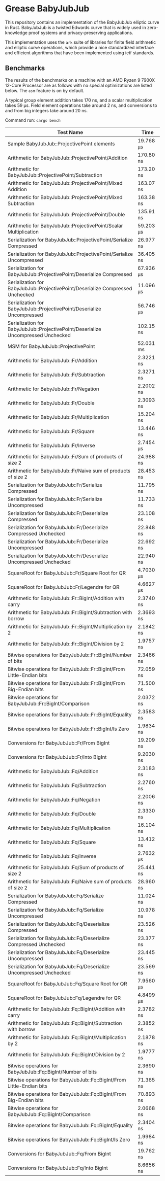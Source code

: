 # Grease BabyJubJub

This repository contains an implementation of the BabyJubJub elliptic curve in Rust. 
BabyJubJub is a twisted Edwards curve that is widely used in zero-knowledge proof systems 
and privacy-preserving applications.

This implementation uses the `ark` suite of libraries for finite field arithmetic and elliptic curve operations,
which provide a nice standardized interface and efficient algorithms that have been implemented using ietf standards.

## Benchmarks

The results of the benchmarks on a machine with an AMD Ryzen 9 7900X 12-Core Processor are as follows with no 
special optimizations are listed below. The `asm` feature is on by default.

A typical group element addition takes 170 ns, and a scalar multiplication takes 59 µs.
Field element operations take around 2 ns, and conversions to and from big integers take around 20 ns.

Command run: `cargo bench`

| Test Name                                                                        | Time      |
|----------------------------------------------------------------------------------|-----------|
| Sample BabyJubJub::ProjectivePoint elements                                      | 19.768 µs |
| Arithmetic for BabyJubJub::ProjectivePoint/Addition                              | 170.80 ns |
| Arithmetic for BabyJubJub::ProjectivePoint/Subtraction                           | 173.20 ns |
| Arithmetic for BabyJubJub::ProjectivePoint/Mixed Addition                        | 163.07 ns |
| Arithmetic for BabyJubJub::ProjectivePoint/Mixed Subtraction                     | 163.38 ns |
| Arithmetic for BabyJubJub::ProjectivePoint/Double                                | 135.91 ns |
| Arithmetic for BabyJubJub::ProjectivePoint/Scalar Multiplication                 | 59.203 µs |
| Serialization for BabyJubJub::ProjectivePoint/Serialize Compressed               | 26.977 ns |
| Serialization for BabyJubJub::ProjectivePoint/Serialize Uncompressed             | 36.405 ns |
| Serialization for BabyJubJub::ProjectivePoint/Deserialize Compressed             | 67.936 µs |
| Serialization for BabyJubJub::ProjectivePoint/Deserialize Compressed Unchecked   | 11.096 µs |
| Serialization for BabyJubJub::ProjectivePoint/Deserialize Uncompressed           | 56.746 µs |
| Serialization for BabyJubJub::ProjectivePoint/Deserialize Uncompressed Unchecked | 102.15 ns |
| MSM for BabyJubJub::ProjectivePoint                                              | 52.031 ms |
| Arithmetic for BabyJubJub::Fr/Addition                                           | 2.3221 ns |
| Arithmetic for BabyJubJub::Fr/Subtraction                                        | 2.3271 ns |
| Arithmetic for BabyJubJub::Fr/Negation                                           | 2.2002 ns |
| Arithmetic for BabyJubJub::Fr/Double                                             | 2.3093 ns |
| Arithmetic for BabyJubJub::Fr/Multiplication                                     | 15.204 ns |
| Arithmetic for BabyJubJub::Fr/Square                                             | 13.446 ns |
| Arithmetic for BabyJubJub::Fr/Inverse                                            | 2.7454 µs |
| Arithmetic for BabyJubJub::Fr/Sum of products of size 2                          | 24.988 ns |
| Arithmetic for BabyJubJub::Fr/Naive sum of products of size 2                    | 28.453 ns |
| Serialization for BabyJubJub::Fr/Serialize Compressed                            | 11.795 ns |
| Serialization for BabyJubJub::Fr/Serialize Uncompressed                          | 11.733 ns |
| Serialization for BabyJubJub::Fr/Deserialize Compressed                          | 23.108 ns |
| Serialization for BabyJubJub::Fr/Deserialize Compressed Unchecked                | 22.848 ns |
| Serialization for BabyJubJub::Fr/Deserialize Uncompressed                        | 22.692 ns |
| Serialization for BabyJubJub::Fr/Deserialize Uncompressed Unchecked              | 22.940 ns |
| SquareRoot for BabyJubJub::Fr/Square Root for QR                                 | 4.7030 µs |
| SquareRoot for BabyJubJub::Fr/Legendre for QR                                    | 4.6627 µs |
| Arithmetic for BabyJubJub::Fr::BigInt/Addition with carry                        | 2.3740 ns |
| Arithmetic for BabyJubJub::Fr::BigInt/Subtraction with borrow                    | 2.3693 ns |
| Arithmetic for BabyJubJub::Fr::BigInt/Multiplication by 2                        | 2.1842 ns |
| Arithmetic for BabyJubJub::Fr::BigInt/Division by 2                              | 1.9757 ns |
| Bitwise operations for BabyJubJub::Fr::BigInt/Number of bits                     | 2.3466 ns |
| Bitwise operations for BabyJubJub::Fr::BigInt/From Little-Endian bits            | 72.059 ns |
| Bitwise operations for BabyJubJub::Fr::BigInt/From Big-Endian bits               | 71.500 ns |
| Bitwise operations for BabyJubJub::Fr::BigInt/Comparison                         | 2.0372 ns |
| Bitwise operations for BabyJubJub::Fr::BigInt/Equality                           | 2.3583 ns |
| Bitwise operations for BabyJubJub::Fr::BigInt/Is Zero                            | 1.9834 ns |
| Conversions for BabyJubJub::Fr/From BigInt                                       | 19.209 ns |
| Conversions for BabyJubJub::Fr/Into BigInt                                       | 9.2030 ns |
| Arithmetic for BabyJubJub::Fq/Addition                                           | 2.3183 ns |
| Arithmetic for BabyJubJub::Fq/Subtraction                                        | 2.2760 ns |
| Arithmetic for BabyJubJub::Fq/Negation                                           | 2.2006 ns |
| Arithmetic for BabyJubJub::Fq/Double                                             | 2.3330 ns |
| Arithmetic for BabyJubJub::Fq/Multiplication                                     | 16.104 ns |
| Arithmetic for BabyJubJub::Fq/Square                                             | 13.412 ns |
| Arithmetic for BabyJubJub::Fq/Inverse                                            | 2.7632 µs |
| Arithmetic for BabyJubJub::Fq/Sum of products of size 2                          | 25.441 ns |
| Arithmetic for BabyJubJub::Fq/Naive sum of products of size 2                    | 28.960 ns |
| Serialization for BabyJubJub::Fq/Serialize Compressed                            | 11.024 ns |
| Serialization for BabyJubJub::Fq/Serialize Uncompressed                          | 10.978 ns |
| Serialization for BabyJubJub::Fq/Deserialize Compressed                          | 23.526 ns |
| Serialization for BabyJubJub::Fq/Deserialize Compressed Unchecked                | 23.377 ns |
| Serialization for BabyJubJub::Fq/Deserialize Uncompressed                        | 23.445 ns |
| Serialization for BabyJubJub::Fq/Deserialize Uncompressed Unchecked              | 23.569 ns |
| SquareRoot for BabyJubJub::Fq/Square Root for QR                                 | 7.9560 µs |
| SquareRoot for BabyJubJub::Fq/Legendre for QR                                    | 4.8499 µs |
| Arithmetic for BabyJubJub::Fq::BigInt/Addition with carry                        | 2.3782 ns |
| Arithmetic for BabyJubJub::Fq::BigInt/Subtraction with borrow                    | 2.3852 ns |
| Arithmetic for BabyJubJub::Fq::BigInt/Multiplication by 2                        | 2.1878 ns |
| Arithmetic for BabyJubJub::Fq::BigInt/Division by 2                              | 1.9777 ns |
| Bitwise operations for BabyJubJub::Fq::BigInt/Number of bits                     | 2.3690 ns |
| Bitwise operations for BabyJubJub::Fq::BigInt/From Little-Endian bits            | 71.365 ns |
| Bitwise operations for BabyJubJub::Fq::BigInt/From Big-Endian bits               | 70.893 ns |
| Bitwise operations for BabyJubJub::Fq::BigInt/Comparison                         | 2.0668 ns |
| Bitwise operations for BabyJubJub::Fq::BigInt/Equality                           | 2.3404 ns |
| Bitwise operations for BabyJubJub::Fq::BigInt/Is Zero                            | 1.9984 ns |
| Conversions for BabyJubJub::Fq/From BigInt                                       | 19.762 ns |
| Conversions for BabyJubJub::Fq/Into BigInt                                       | 8.6656 ns |


